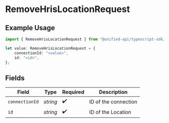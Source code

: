 # RemoveHrisLocationRequest

## Example Usage

```typescript
import { RemoveHrisLocationRequest } from "@unified-api/typescript-sdk/sdk/models/operations";

let value: RemoveHrisLocationRequest = {
    connectionId: "<value>",
    id: "<id>",
};
```

## Fields

| Field                | Type                 | Required             | Description          |
| -------------------- | -------------------- | -------------------- | -------------------- |
| `connectionId`       | *string*             | :heavy_check_mark:   | ID of the connection |
| `id`                 | *string*             | :heavy_check_mark:   | ID of the Location   |